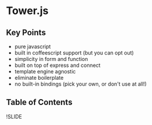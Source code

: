 # Tower.js

## Key Points

- pure javascript
- built in coffeescript support (but you can opt out)
- simplicity in form and function
- built on top of express and connect
- template engine agnostic
- eliminate boilerplate
- no built-in bindings (pick your own, or don't use at all!)

## Table of Contents

!SLIDE

